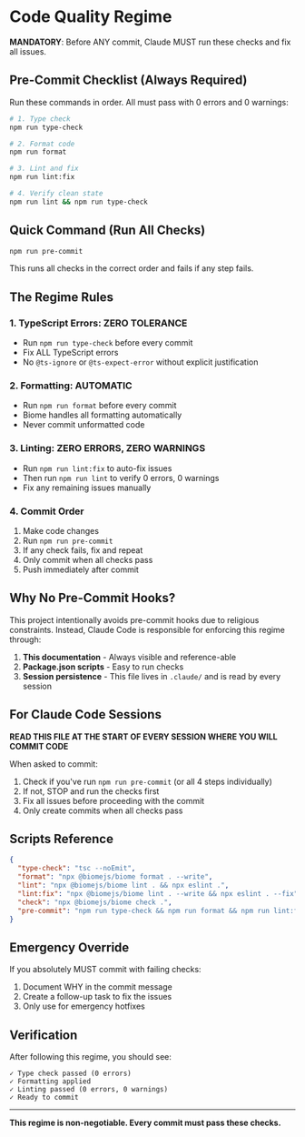 # Code Quality Regime

**MANDATORY**: Before ANY commit, Claude MUST run these checks and fix all issues.

## Pre-Commit Checklist (Always Required)

Run these commands in order. All must pass with 0 errors and 0 warnings:

```bash
# 1. Type check
npm run type-check

# 2. Format code
npm run format

# 3. Lint and fix
npm run lint:fix

# 4. Verify clean state
npm run lint && npm run type-check
```

## Quick Command (Run All Checks)

```bash
npm run pre-commit
```

This runs all checks in the correct order and fails if any step fails.

## The Regime Rules

### 1. TypeScript Errors: ZERO TOLERANCE
- Run `npm run type-check` before every commit
- Fix ALL TypeScript errors
- No `@ts-ignore` or `@ts-expect-error` without explicit justification

### 2. Formatting: AUTOMATIC
- Run `npm run format` before every commit
- Biome handles all formatting automatically
- Never commit unformatted code

### 3. Linting: ZERO ERRORS, ZERO WARNINGS
- Run `npm run lint:fix` to auto-fix issues
- Then run `npm run lint` to verify 0 errors, 0 warnings
- Fix any remaining issues manually

### 4. Commit Order
1. Make code changes
2. Run `npm run pre-commit`
3. If any check fails, fix and repeat
4. Only commit when all checks pass
5. Push immediately after commit

## Why No Pre-Commit Hooks?

This project intentionally avoids pre-commit hooks due to religious constraints.
Instead, Claude Code is responsible for enforcing this regime through:

1. **This documentation** - Always visible and reference-able
2. **Package.json scripts** - Easy to run checks
3. **Session persistence** - This file lives in `.claude/` and is read by every session

## For Claude Code Sessions

**READ THIS FILE AT THE START OF EVERY SESSION WHERE YOU WILL COMMIT CODE**

When asked to commit:
1. Check if you've run `npm run pre-commit` (or all 4 steps individually)
2. If not, STOP and run the checks first
3. Fix all issues before proceeding with the commit
4. Only create commits when all checks pass

## Scripts Reference

```json
{
  "type-check": "tsc --noEmit",
  "format": "npx @biomejs/biome format . --write",
  "lint": "npx @biomejs/biome lint . && npx eslint .",
  "lint:fix": "npx @biomejs/biome lint . --write && npx eslint . --fix",
  "check": "npx @biomejs/biome check .",
  "pre-commit": "npm run type-check && npm run format && npm run lint:fix && npm run lint"
}
```

## Emergency Override

If you absolutely MUST commit with failing checks:
1. Document WHY in the commit message
2. Create a follow-up task to fix the issues
3. Only use for emergency hotfixes

## Verification

After following this regime, you should see:
```
✓ Type check passed (0 errors)
✓ Formatting applied
✓ Linting passed (0 errors, 0 warnings)
✓ Ready to commit
```

---

**This regime is non-negotiable. Every commit must pass these checks.**
